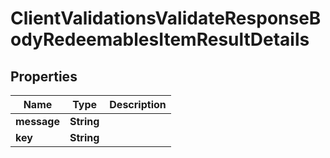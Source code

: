 

# ClientValidationsValidateResponseBodyRedeemablesItemResultDetails


## Properties

| Name | Type | Description |
|------------ | ------------- | ------------- |
|**message** | **String** |  |
|**key** | **String** |  |



